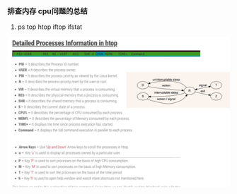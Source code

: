 ### 排查内存 cpu问题的总结
1. ps top  htop 
iftop  ifstat 

![issue](https://github.com/woshidama323/scriptforinstalltools/blob/master/img/processissue.jpg)
